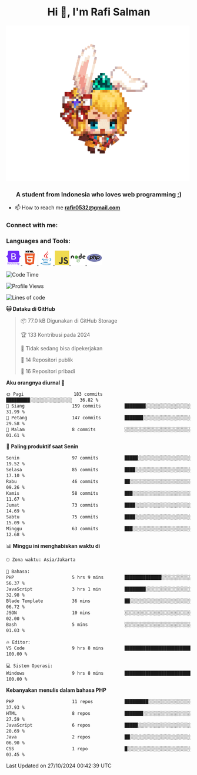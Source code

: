 <h1 align="center">Hi 👋, I'm Rafi Salman</h1>
<img src="img/lp.gif" /> 
<h3 align="center">A student from Indonesia who loves web programming ;)</h3>

- 📫 How to reach me **rafir0532@gmail.com**

<h3 align="left">Connect with me:</h3>
<p align="left">
</p>

<h3 align="left">Languages and Tools:</h3>
<p align="left"> <a href="https://getbootstrap.com" target="_blank" rel="noreferrer"> <img src="https://raw.githubusercontent.com/devicons/devicon/master/icons/bootstrap/bootstrap-plain-wordmark.svg" alt="bootstrap" width="40" height="40"/> </a> <a href="https://www.w3.org/html/" target="_blank" rel="noreferrer"> <img src="https://raw.githubusercontent.com/devicons/devicon/master/icons/html5/html5-original-wordmark.svg" alt="html5" width="40" height="40"/> </a> <a href="https://www.java.com" target="_blank" rel="noreferrer"> <img src="https://raw.githubusercontent.com/devicons/devicon/master/icons/java/java-original.svg" alt="java" width="40" height="40"/> </a> <a href="https://developer.mozilla.org/en-US/docs/Web/JavaScript" target="_blank" rel="noreferrer"> <img src="https://raw.githubusercontent.com/devicons/devicon/master/icons/javascript/javascript-original.svg" alt="javascript" width="40" height="40"/> </a> <a href="https://nodejs.org" target="_blank" rel="noreferrer"> <img src="https://raw.githubusercontent.com/devicons/devicon/master/icons/nodejs/nodejs-original-wordmark.svg" alt="nodejs" width="40" height="40"/> </a> <a href="https://www.php.net" target="_blank" rel="noreferrer"> <img src="https://raw.githubusercontent.com/devicons/devicon/master/icons/php/php-original.svg" alt="php" width="40" height="40"/> </a> </p>

<!--START_SECTION:waka-->
![Code Time](http://img.shields.io/badge/Code%20Time-194%20hrs%2032%20mins-blue)

![Profile Views](http://img.shields.io/badge/Profil%20dilihat-0-blue)

![Lines of code](https://img.shields.io/badge/Sejak%20Hello%20World%20aku%20telah%20menulis-946.3%20thousand%20baris%20kode-blue)

**🐱 Dataku di GitHub** 

> 📦 77.0 kB Digunakan di GitHub Storage 
 > 
> 🏆 133 Kontribusi pada 2024
 > 
> 🚫 Tidak sedang bisa dipekerjakan
 > 
> 📜 14 Repositori publik 
 > 
> 🔑 16 Repositori pribadi 
 > 
**Aku orangnya diurnal 🐤** 

```text
🌞 Pagi                   183 commits         █████████░░░░░░░░░░░░░░░░   36.82 % 
🌆 Siang                  159 commits         ████████░░░░░░░░░░░░░░░░░   31.99 % 
🌃 Petang                 147 commits         ███████░░░░░░░░░░░░░░░░░░   29.58 % 
🌙 Malam                  8 commits           ░░░░░░░░░░░░░░░░░░░░░░░░░   01.61 % 
```
📅 **Paling produktif saat Senin** 

```text
Senin                    97 commits          █████░░░░░░░░░░░░░░░░░░░░   19.52 % 
Selasa                   85 commits          ████░░░░░░░░░░░░░░░░░░░░░   17.10 % 
Rabu                     46 commits          ██░░░░░░░░░░░░░░░░░░░░░░░   09.26 % 
Kamis                    58 commits          ███░░░░░░░░░░░░░░░░░░░░░░   11.67 % 
Jumat                    73 commits          ████░░░░░░░░░░░░░░░░░░░░░   14.69 % 
Sabtu                    75 commits          ████░░░░░░░░░░░░░░░░░░░░░   15.09 % 
Minggu                   63 commits          ███░░░░░░░░░░░░░░░░░░░░░░   12.68 % 
```


📊 **Minggu ini menghabiskan waktu di** 

```text
🕑︎ Zona waktu: Asia/Jakarta

💬 Bahasa: 
PHP                      5 hrs 9 mins        ██████████████░░░░░░░░░░░   56.37 % 
JavaScript               3 hrs 1 min         ████████░░░░░░░░░░░░░░░░░   32.98 % 
Blade Template           36 mins             ██░░░░░░░░░░░░░░░░░░░░░░░   06.72 % 
JSON                     10 mins             ░░░░░░░░░░░░░░░░░░░░░░░░░   02.00 % 
Bash                     5 mins              ░░░░░░░░░░░░░░░░░░░░░░░░░   01.03 % 

🔥 Editor: 
VS Code                  9 hrs 8 mins        █████████████████████████   100.00 % 

💻 Sistem Operasi: 
Windows                  9 hrs 8 mins        █████████████████████████   100.00 % 
```

**Kebanyakan menulis dalam bahasa PHP** 

```text
PHP                      11 repos            █████████░░░░░░░░░░░░░░░░   37.93 % 
HTML                     8 repos             ███████░░░░░░░░░░░░░░░░░░   27.59 % 
JavaScript               6 repos             █████░░░░░░░░░░░░░░░░░░░░   20.69 % 
Java                     2 repos             ██░░░░░░░░░░░░░░░░░░░░░░░   06.90 % 
CSS                      1 repo              █░░░░░░░░░░░░░░░░░░░░░░░░   03.45 % 
```




 Last Updated on 27/10/2024 00:42:39 UTC
<!--END_SECTION:waka-->
